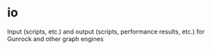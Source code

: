 # io
Input (scripts, etc.) and output (scripts, performance results, etc.) for Gunrock and other graph engines
